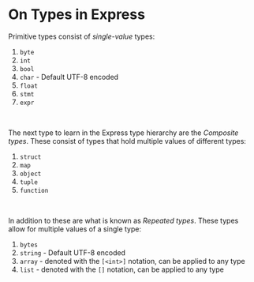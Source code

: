 # On Types in Express

Primitive types consist of _single-value_ types:
1) `byte`
2) `int`
3) `bool`
4) `char` - Default UTF-8 encoded
5) `float`
6) `stmt`
7) `expr`

<br>

The next type to learn in the Express type hierarchy are the _Composite types_. These consist of types that hold multiple values of different types:
1) `struct`
2) `map`
3) `object`
4) `tuple`
5) `function`

<br>

In addition to these are what is known as _Repeated types_. These types allow for multiple values of a single type:
1) `bytes`
2) `string` - Default UTF-8 encoded
3) `array` - denoted with the `[<int>]` notation, can be applied to any type
4) `list` - denoted with the `[]` notation, can be applied to any type